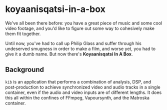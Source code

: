 # koyaanisqatsi-in-a-box

We've all been there before: you have a great piece of music and some cool video footage, and you'd like to figure out some way to cohesively make them fit together.

Until now, you've had to call up Philip Glass and suffer through his undeserved smugness in order to make a film, and worse yet, you had to give it a dumb name. But now there's **Koyaanisqatsi In A Box**.

## Background

`kib` is an application that performs a combination of analysis, DSP, and post-production to achieve synchronized video and audio tracks in a single container, even if the audio and video inputs are of different lengths. It does this all within the confines of FFmpeg, Vapoursynth, and the Matroska container. 
